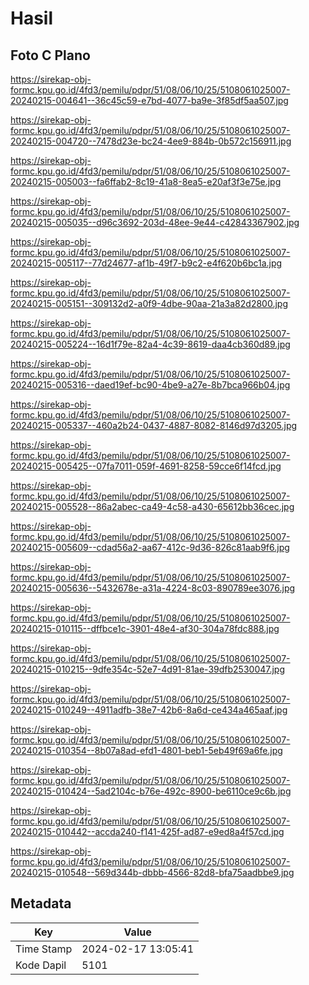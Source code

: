 # Hasil

## Foto C Plano

https://sirekap-obj-formc.kpu.go.id/4fd3/pemilu/pdpr/51/08/06/10/25/5108061025007-20240215-004641--36c45c59-e7bd-4077-ba9e-3f85df5aa507.jpg

https://sirekap-obj-formc.kpu.go.id/4fd3/pemilu/pdpr/51/08/06/10/25/5108061025007-20240215-004720--7478d23e-bc24-4ee9-884b-0b572c156911.jpg

https://sirekap-obj-formc.kpu.go.id/4fd3/pemilu/pdpr/51/08/06/10/25/5108061025007-20240215-005003--fa6ffab2-8c19-41a8-8ea5-e20af3f3e75e.jpg

https://sirekap-obj-formc.kpu.go.id/4fd3/pemilu/pdpr/51/08/06/10/25/5108061025007-20240215-005035--d96c3692-203d-48ee-9e44-c42843367902.jpg

https://sirekap-obj-formc.kpu.go.id/4fd3/pemilu/pdpr/51/08/06/10/25/5108061025007-20240215-005117--77d24677-af1b-49f7-b9c2-e4f620b6bc1a.jpg

https://sirekap-obj-formc.kpu.go.id/4fd3/pemilu/pdpr/51/08/06/10/25/5108061025007-20240215-005151--309132d2-a0f9-4dbe-90aa-21a3a82d2800.jpg

https://sirekap-obj-formc.kpu.go.id/4fd3/pemilu/pdpr/51/08/06/10/25/5108061025007-20240215-005224--16d1f79e-82a4-4c39-8619-daa4cb360d89.jpg

https://sirekap-obj-formc.kpu.go.id/4fd3/pemilu/pdpr/51/08/06/10/25/5108061025007-20240215-005316--daed19ef-bc90-4be9-a27e-8b7bca966b04.jpg

https://sirekap-obj-formc.kpu.go.id/4fd3/pemilu/pdpr/51/08/06/10/25/5108061025007-20240215-005337--460a2b24-0437-4887-8082-8146d97d3205.jpg

https://sirekap-obj-formc.kpu.go.id/4fd3/pemilu/pdpr/51/08/06/10/25/5108061025007-20240215-005425--07fa7011-059f-4691-8258-59cce6f14fcd.jpg

https://sirekap-obj-formc.kpu.go.id/4fd3/pemilu/pdpr/51/08/06/10/25/5108061025007-20240215-005528--86a2abec-ca49-4c58-a430-65612bb36cec.jpg

https://sirekap-obj-formc.kpu.go.id/4fd3/pemilu/pdpr/51/08/06/10/25/5108061025007-20240215-005609--cdad56a2-aa67-412c-9d36-826c81aab9f6.jpg

https://sirekap-obj-formc.kpu.go.id/4fd3/pemilu/pdpr/51/08/06/10/25/5108061025007-20240215-005636--5432678e-a31a-4224-8c03-890789ee3076.jpg

https://sirekap-obj-formc.kpu.go.id/4fd3/pemilu/pdpr/51/08/06/10/25/5108061025007-20240215-010115--dffbce1c-3901-48e4-af30-304a78fdc888.jpg

https://sirekap-obj-formc.kpu.go.id/4fd3/pemilu/pdpr/51/08/06/10/25/5108061025007-20240215-010215--9dfe354c-52e7-4d91-81ae-39dfb2530047.jpg

https://sirekap-obj-formc.kpu.go.id/4fd3/pemilu/pdpr/51/08/06/10/25/5108061025007-20240215-010249--4911adfb-38e7-42b6-8a6d-ce434a465aaf.jpg

https://sirekap-obj-formc.kpu.go.id/4fd3/pemilu/pdpr/51/08/06/10/25/5108061025007-20240215-010354--8b07a8ad-efd1-4801-beb1-5eb49f69a6fe.jpg

https://sirekap-obj-formc.kpu.go.id/4fd3/pemilu/pdpr/51/08/06/10/25/5108061025007-20240215-010424--5ad2104c-b76e-492c-8900-be6110ce9c6b.jpg

https://sirekap-obj-formc.kpu.go.id/4fd3/pemilu/pdpr/51/08/06/10/25/5108061025007-20240215-010442--accda240-f141-425f-ad87-e9ed8a4f57cd.jpg

https://sirekap-obj-formc.kpu.go.id/4fd3/pemilu/pdpr/51/08/06/10/25/5108061025007-20240215-010548--569d344b-dbbb-4566-82d8-bfa75aadbbe9.jpg


## Metadata

| Key        | Value               |
| ---------- | ------------------- |
| Time Stamp | 2024-02-17 13:05:41 |
| Kode Dapil | 5101                |



